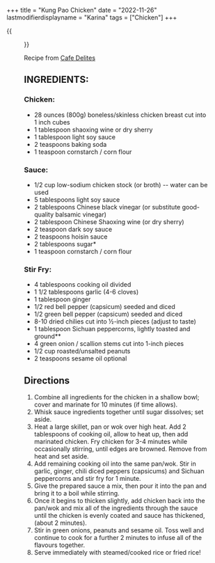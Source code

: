 +++
title = "Kung Pao Chicken"
date = "2022-11-26"
lastmodifierdisplayname = "Karina"
tags = ["Chicken"]
+++

{{<figure src="/images/Best-Kung-Pao-Chicken-IMAGE-2.jpg">}}

Recipe from [Cafe Delites](https://cafedelites.com/kung-pao-chicken/)

## INGREDIENTS:

### Chicken:
* 28 ounces (800g) boneless/skinless chicken breast cut into 1 inch cubes
* 1 tablespoon shaoxing wine or dry sherry
* 1 tablespoon light soy sauce
* 2 teaspoons baking soda
* 1 teaspoon cornstarch / corn flour
### Sauce:
* 1/2 cup low-sodium chicken stock (or broth) -- water can be used
* 5 tablespoons light soy sauce
* 2 tablespoons Chinese black vinegar (or substitute good-quality balsamic vinegar)
* 2 tablespoon Chinese Shaoxing wine (or dry sherry)
* 2 teaspoon dark soy sauce
* 2 teaspoons hoisin sauce
* 2 tablespoons sugar*
* 1 teaspoon cornstarch / corn flour
### Stir Fry:
* 4 tablespoons cooking oil divided
* 1 1/2 tablespoons garlic (4-6 cloves)
* 1 tablespoon ginger
* 1/2 red bell pepper (capsicum) seeded and diced
* 1/2 green bell pepper (capsicum) seeded and diced
* 8-10 dried chilies cut into ½-inch pieces (adjust to taste)
* 1 tablespoon Sichuan peppercorns, lightly toasted and ground**
* 4 green onion / scallion stems cut into 1-inch pieces
* 1/2 cup roasted/unsalted peanuts
* 2 teaspoons sesame oil optional

## Directions

1. Combine all ingredients for the chicken in a shallow bowl; cover and marinate for 10 minutes (if time allows).
1. Whisk sauce ingredients together until sugar dissolves; set aside.
1. Heat a large skillet, pan or wok over high heat. Add 2 tablespoons of cooking oil, allow to heat up, then add marinated chicken. Fry chicken for 3-4 minutes while occasionally stirring, until edges are browned. Remove from heat and set aside.
1. Add remaining cooking oil into the same pan/wok. Stir in garlic, ginger, chili diced peppers (capsicums) and Sichuan peppercorns and stir fry for 1 minute.
1. Give the prepared sauce a mix, then pour it into the pan and bring it to a boil while stirring.
1. Once it begins to thicken slightly, add chicken back into the pan/wok and mix all of the ingredients through the sauce until the chicken is evenly coated and sauce has thickened, (about 2 minutes).
1. Stir in green onions, peanuts and sesame oil. Toss well and continue to cook for a further 2 minutes to infuse all of the flavours together.
1. Serve immediately with steamed/cooked rice or fried rice!
